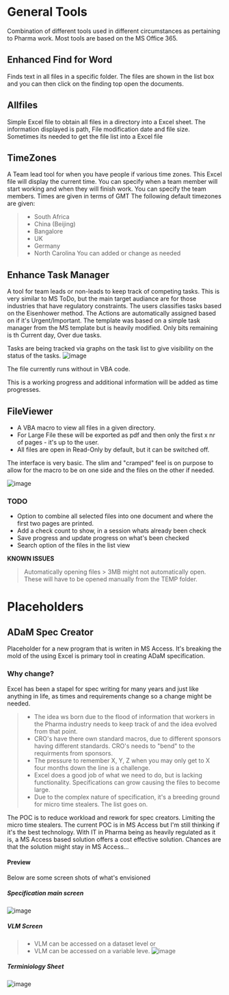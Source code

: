 # General Tools
Combination of different tools used in different circumstances as pertaining to Pharma work. Most tools are based on the MS Office 365.

## Enhanced Find for Word
Finds text in all files in a specific folder.
The files are shown in the list box and you can then click on the finding top open the documents.

## Allfiles
Simple Excel file to obtain all files in a directory into a Excel sheet.
The information displayed is path, File modification date and file size.
Sometimes its needed to get the file list into a Excel file

## TimeZones
A Team lead tool for when you have people if various time zones. This Excel file will display the current time.
You can specify when a team member will start working and when they will finish work.
You can specify the team members. Times are given in terms of GMT
The following default timezones are given:
> - South Africa
> - China (Beijing)
> - Bangalore
> - UK
> - Germany
> - North Carolina
You can added or change as needed

## Enhance Task Manager
A tool for team leads or non-leads to keep track of competing tasks. This is very similar to MS ToDo, but the main target audiance are for those industries that have regulatory constraints.
The users classifies tasks based on the Eisenhower method. The Actions are automatically assigned based on if it's Urgent/Important. The template was based on a simple task manager from the MS template but is heavily modified. Only bits remaining is th Current day, Over due tasks.

Tasks are being tracked via graphs on the task list to give visibility on the status of the tasks.
![image](https://github.com/user-attachments/assets/a20ed32a-dedd-4556-9f9e-a7427adc286d)

The file currently runs without in VBA code.

This is a working progress and additional information will be added as time progresses.

## FileViewer
 - A VBA macro to view all files in a given directory. 
 - For Large File these will be exported as pdf and then only the first x nr of pages - it's up to the user.
 - All files are open in Read-Only by default, but it can be switched off.

The interface is very basic. The slim and "cramped" feel is on purpose to allow for the macro to be on one side and the files on the other if needed.

![image](https://github.com/user-attachments/assets/00868ac3-5b7d-435a-ad89-1846ea6a767e)

### TODO
 - Option to combine all selected files into one document and where the first two pages are printed.
 - Add a check count to show, in a session whats already been check
 - Save progress and update progress on what's been checked
 - Search option of the files in the list view

**KNOWN ISSUES**
 > Automatically opening files > 3MB might not automatically open. These will have to be opened manually from the TEMP folder.


# Placeholders
## ADaM Spec Creator
Placeholder for a new program that is writen in MS Access. It's breaking the mold of the using Excel is primary tool in creating ADaM specification.

### Why change?
Excel has been a stapel for spec writing for many years and just like anything in life, as times and requirements change so a change might be needed.
 > - The idea ws born due to the flood of information that workers in the Pharma industry needs to keep track of and the idea evolved from that point.
 > - CRO's have there own standard macros, due to different sponsors having different standards. CRO's needs to "bend" to the requirments from sponsors.
 > - The pressure to remember X, Y, Z when you may only get to X four months down the line is a challenge.
 > - Excel does a good job of what we need to do, but is lacking functionality. Specifications can grow causing the files to become large.
 > - Due to the complex nature of specification, it's a breeding ground for micro time stealers.
The list goes on. 

The POC is to reduce workload and rework for spec creators. Limiting the micro time stealers. The current POC is in MS Access but I'm still thinking if it's the best technology. With IT in Pharma being as heavily regulated as it is, a MS Access based solution offers a cost effective solution. Chances are that the solution might stay in MS Access... 

#### Preview

Below are some screen shots of what's envisioned

##### Specification main screen
![image](https://github.com/user-attachments/assets/7f024506-a9a6-462b-8732-3e30aa29cbb0)

##### VLM Screen
 > - VLM can be accessed on a dataset level or
 > - VLM can be accessed on a variable leve.
![image](https://github.com/user-attachments/assets/3d9ed2de-9af0-455d-9ca2-512fdaebe8f7)

##### Terminiology Sheet
![image](https://github.com/user-attachments/assets/487c1177-ea0c-4482-b52d-89faccde577e)

